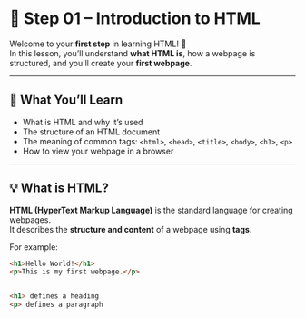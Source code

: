 # 🏁 Step 01 – Introduction to HTML

Welcome to your **first step** in learning HTML! 🎉  
In this lesson, you’ll understand **what HTML is**, how a webpage is structured, and you’ll create your **first webpage**.

---

## 🧠 What You’ll Learn

- What is HTML and why it’s used
- The structure of an HTML document
- The meaning of common tags: `<html>`, `<head>`, `<title>`, `<body>`, `<h1>`, `<p>`
- How to view your webpage in a browser

---

## 💡 What is HTML?

**HTML (HyperText Markup Language)** is the standard language for creating webpages.  
It describes the **structure and content** of a webpage using **tags**.

For example:
```html
<h1>Hello World!</h1>
<p>This is my first webpage.</p>


<h1> defines a heading 
<p> defines a paragraph    